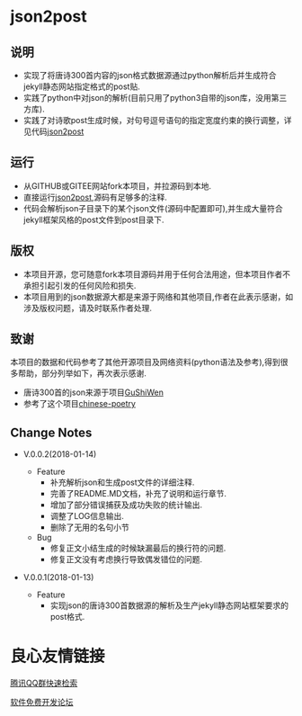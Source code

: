 # json2post

## 说明
* 实现了将唐诗300首内容的json格式数据源通过python解析后并生成符合jekyll静态网站指定格式的post贴.
* 实践了python中对json的解析(目前只用了python3自带的json库，没用第三方库).
* 实践了对诗歌post生成时候，对句号逗号语句的指定宽度约束的换行调整，详见代码[json2post](gen_post/json2post.py)


## 运行
* 从GITHUB或GITEE网站fork本项目，并拉源码到本地.
* 直接运行[json2post](gen_post/json2post.py),源码有足够多的注释.
* 代码会解析json子目录下的某个json文件(源码中配置即可),并生成大量符合jekyll框架风格的post文件到post目录下.

## 版权
* 本项目开源，您可随意fork本项目源码并用于任何合法用途，但本项目作者不承担引起引发的任何风险和损失.
* 本项目用到的json数据源大都是来源于网络和其他项目,作者在此表示感谢，如涉及版权问题，请及时联系作者处理.

## 致谢
本项目的数据和代码参考了其他开源项目及网络资料(python语法及参考),得到很多帮助，部分列举如下，再次表示感谢.
* 唐诗300首的json来源于项目[GuShiWen](https://github.com/zhouzhaoxin/GuShiWen)
* 参考了这个项目[chinese-poetry](https://github.com/chinese-poetry/chinese-poetry)

## Change Notes

* V.0.0.2(2018-01-14)
  * Feature
    * 补充解析json和生成post文件的详细注释.
    * 完善了README.MD文档，补充了说明和运行章节.
    * 增加了部分错误捕获及成功失败的统计输出.
    * 调整了LOG信息输出.
    * 删除了无用的名句小节
  * Bug
    * 修复正文小结生成的时候缺漏最后的换行符的问题.
    * 修复正文没有考虑换行导致偶发错位的问题.
    
* V.0.0.1(2018-01-13)
  * Feature
    * 实现json的唐诗300首数据源的解析及生产jekyll静态网站框架要求的post格式.

 # 良心友情链接

[腾讯QQ群快速检索](http://u.720life.cn/s/8cf73f7c)

[软件免费开发论坛](http://u.720life.cn/s/bbb01dc0)